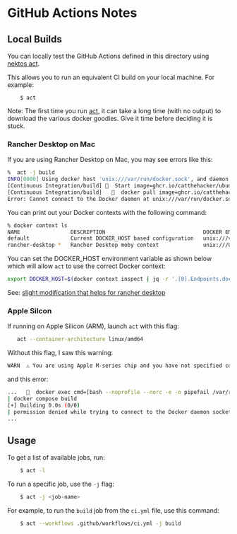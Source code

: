 GitHub Actions Notes
====================

Local Builds
---------------
You can locally test the GitHub Actions defined in this directory using [nektos act](https://github.com/nektos/act).

This allows you to run an equivalent CI build on your local machine. For example:
```console
    $ act
```
Note: The first time you run [act](https://github.com/nektos/act), it can take a long time (with no output) to download
the various docker goodies. Give it time before deciding it is stuck.

### Rancher Desktop on Mac

If you are using Rancher Desktop on Mac, you may see errors like this:

```bash
%  act -j build
INFO[0000] Using docker host 'unix:///var/run/docker.sock', and daemon socket 'unix:///var/run/docker.sock' 
[Continuous Integration/build] 🚀  Start image=ghcr.io/catthehacker/ubuntu:act-latest
[Continuous Integration/build]   🐳  docker pull image=ghcr.io/catthehacker/ubuntu:act-latest platform= username= forcePull=true
Error: Cannot connect to the Docker daemon at unix:///var/run/docker.sock. Is the docker daemon running?
```
You can print out your Docker contexts with the following command:
```bash
% docker context ls
NAME                DESCRIPTION                               DOCKER ENDPOINT                         ERROR
default             Current DOCKER_HOST based configuration   unix:///var/run/docker.sock             
rancher-desktop *   Rancher Desktop moby context              unix:///Users/bhamail/.rd/docker.sock   
```
You can set the DOCKER_HOST environment variable as shown below which will allow `act` to use the correct Docker context:
```bash
export DOCKER_HOST=$(docker context inspect | jq -r '.[0].Endpoints.docker.Host')
```
See: [slight modification that helps for rancher desktop](https://github.com/nektos/act/issues/1051#issuecomment-1732542268)

### Apple Silcon

If running on Apple Silicon (ARM), launch `act` with this flag:
```bash
   act --container-architecture linux/amd64
```

Without this flag, I saw this warning:
```bash
WARN  ⚠ You are using Apple M-series chip and you have not specified container architecture, you might encounter issues while running act. If so, try running it with '--container-architecture linux/amd64'. ⚠
```

and this error:
```bash
...   🐳  docker exec cmd=[bash --noprofile --norc -e -o pipefail /var/run/act/workflow/1] user= workdir=
| docker compose build
[+] Building 0.0s (0/0)                                                         
| permission denied while trying to connect to the Docker daemon socket at unix:///var/run/docker.sock: Get "http://%2Fvar%2Frun%2Fdocker.sock/_ping": dial unix /var/run/docker.sock: connect: permission denied
...
```

## Usage

To get a list of available jobs, run:
```bash
    $ act -l
```

To run a specific job, use the `-j` flag:
```bash
    $ act -j <job-name>
```

For example, to run the `build` job from the `ci.yml` file, use this command:
```bash
    $ act --workflows .github/workflows/ci.yml -j build
```
